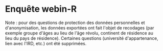 # Enquête webin-R

Note : pour des questions de protection des données personnelles et d'anonymisation, les données exportées ont fait l'objet de recodages (par exemple groupe d'âges au lieu de l'âge révolu, continent de résidence au lieu du pays de résidence). Certaines questions (université d'appartenance, lien avec l'IRD, etc.) ont été supprimées.

